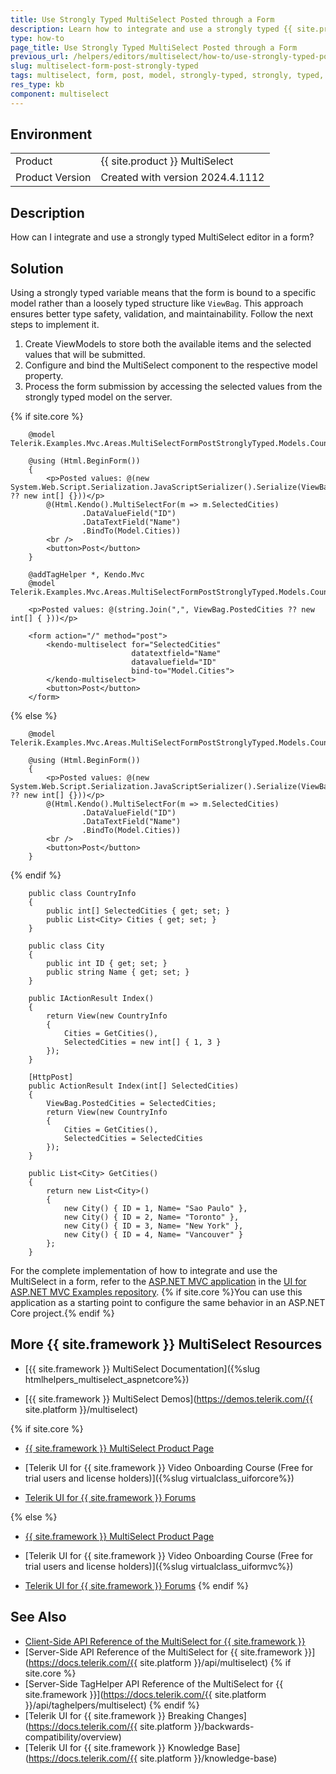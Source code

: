 ```yaml
---
title: Use Strongly Typed MultiSelect Posted through a Form
description: Learn how to integrate and use a strongly typed {{ site.product }} MultiSelect within a form.
type: how-to
page_title: Use Strongly Typed MultiSelect Posted through a Form
previous_url: /helpers/editors/multiselect/how-to/use-strongly-typed-posted-with-form, /html-helpers/editors/multiselect/how-to/use-strongly-typed-posted-with-form
slug: multiselect-form-post-strongly-typed
tags: multiselect, form, post, model, strongly-typed, strongly, typed, telerik, core, mvc
res_type: kb
component: multiselect
---
```


## Environment

<table>
	<tbody>
        <tr>
			<td>Product</td>
			<td>{{ site.product }} MultiSelect</td>
		</tr>
		<tr>
			<td>Product Version</td>
			<td>Created with version 2024.4.1112</td>
		</tr>
	</tbody>
</table>

## Description

How can I integrate and use a strongly typed MultiSelect editor in a form?

## Solution

Using a strongly typed variable means that the form is bound to a specific model rather than a loosely typed structure like `ViewBag`. This approach ensures better type safety, validation, and maintainability. Follow the next steps to implement it.

1. Create ViewModels to store both the available items and the selected values that will be submitted.
1. Configure and bind the MultiSelect component to the respective model property.
1. Process the form submission by accessing the selected values from the strongly typed model on the server.

{% if site.core %}
```HtmlHelper
	@model Telerik.Examples.Mvc.Areas.MultiSelectFormPostStronglyTyped.Models.CountryInfo

	@using (Html.BeginForm())
	{
		<p>Posted values: @(new System.Web.Script.Serialization.JavaScriptSerializer().Serialize(ViewBag.PostedCities ?? new int[] {}))</p>
		@(Html.Kendo().MultiSelectFor(m => m.SelectedCities)
				.DataValueField("ID")
				.DataTextField("Name")
				.BindTo(Model.Cities))
		<br />
		<button>Post</button>
	}
```
```TagHelper
    @addTagHelper *, Kendo.Mvc
	@model Telerik.Examples.Mvc.Areas.MultiSelectFormPostStronglyTyped.Models.CountryInfo
	
	<p>Posted values: @(string.Join(",", ViewBag.PostedCities ?? new int[] { }))</p>

	<form action="/" method="post">
		<kendo-multiselect for="SelectedCities"
						   datatextfield="Name"
						   datavaluefield="ID"
						   bind-to="Model.Cities">
		</kendo-multiselect>
		<button>Post</button>
	</form>
```
{% else %}
```HtmlHelper
	@model Telerik.Examples.Mvc.Areas.MultiSelectFormPostStronglyTyped.Models.CountryInfo

	@using (Html.BeginForm())
	{
		<p>Posted values: @(new System.Web.Script.Serialization.JavaScriptSerializer().Serialize(ViewBag.PostedCities ?? new int[] {}))</p>
		@(Html.Kendo().MultiSelectFor(m => m.SelectedCities)
				.DataValueField("ID")
				.DataTextField("Name")
				.BindTo(Model.Cities))
		<br />
		<button>Post</button>
	}
```
{% endif %}
```Model
	public class CountryInfo
 	{
    	public int[] SelectedCities { get; set; }
    	public List<City> Cities { get; set; }
 	}

 	public class City
 	{
    	public int ID { get; set; }
    	public string Name { get; set; }
 	}
```
```Controller
	public IActionResult Index()
 	{
    	return View(new CountryInfo
    	{
        	Cities = GetCities(),
        	SelectedCities = new int[] { 1, 3 }
     	});
 	}

 	[HttpPost]
 	public ActionResult Index(int[] SelectedCities)
 	{
    	ViewBag.PostedCities = SelectedCities;
    	return View(new CountryInfo
    	{
        	Cities = GetCities(),
        	SelectedCities = SelectedCities
     	});
 	}

	public List<City> GetCities()
 	{
    	return new List<City>()
    	{
        	new City() { ID = 1, Name= "Sao Paulo" },
        	new City() { ID = 2, Name= "Toronto" },
        	new City() { ID = 3, Name= "New York" },
        	new City() { ID = 4, Name= "Vancouver" }
     	};
 	}
```

For the complete implementation of how to integrate and use the MultiSelect in a form, refer to the [ASP.NET MVC application](https://github.com/telerik/ui-for-aspnet-mvc-examples/tree/master/Telerik.Examples.Mvc/Telerik.Examples.Mvc/Areas/MultiSelectFormPostStronglyTyped) in the [UI for ASP.NET MVC Examples repository](https://github.com/telerik/ui-for-aspnet-mvc-examples/tree/master). {% if site.core %}You can use this application as a starting point to configure the same behavior in an ASP.NET Core project.{% endif %}

## More {{ site.framework }} MultiSelect Resources

* [{{ site.framework }} MultiSelect Documentation]({%slug htmlhelpers_multiselect_aspnetcore%})

* [{{ site.framework }} MultiSelect Demos](https://demos.telerik.com/{{ site.platform }}/multiselect)

{% if site.core %}
* [{{ site.framework }} MultiSelect Product Page](https://www.telerik.com/aspnet-core-ui/multiselect)

* [Telerik UI for {{ site.framework }} Video Onboarding Course (Free for trial users and license holders)]({%slug virtualclass_uiforcore%})

* [Telerik UI for {{ site.framework }} Forums](https://www.telerik.com/forums/aspnet-core-ui)

{% else %}
* [{{ site.framework }} MultiSelect Product Page](https://www.telerik.com/aspnet-mvc/multiselect)

* [Telerik UI for {{ site.framework }} Video Onboarding Course (Free for trial users and license holders)]({%slug virtualclass_uiformvc%})

* [Telerik UI for {{ site.framework }} Forums](https://www.telerik.com/forums/aspnet-mvc)
{% endif %}

## See Also

* [Client-Side API Reference of the MultiSelect for {{ site.framework }}](https://docs.telerik.com/kendo-ui/api/javascript/ui/multiselect)
* [Server-Side API Reference of the MultiSelect for {{ site.framework }}](https://docs.telerik.com/{{ site.platform }}/api/multiselect)
{% if site.core %}
* [Server-Side TagHelper API Reference of the MultiSelect for {{ site.framework }}](https://docs.telerik.com/{{ site.platform }}/api/taghelpers/multiselect)
{% endif %}
* [Telerik UI for {{ site.framework }} Breaking Changes](https://docs.telerik.com/{{ site.platform }}/backwards-compatibility/overview)
* [Telerik UI for {{ site.framework }} Knowledge Base](https://docs.telerik.com/{{ site.platform }}/knowledge-base)
